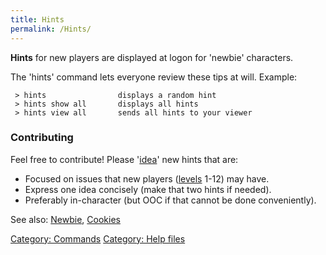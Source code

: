```yaml
---
title: Hints
permalink: /Hints/
---
```


**Hints** for new players are displayed at logon for 'newbie'
characters.

The 'hints' command lets everyone review these tips at will. Example:

` > hints                displays a random hint`
` > hints show all       displays all hints`
` > hints view all       sends all hints to your viewer`

### Contributing

Feel free to contribute! Please '[idea](idea "wikilink")' new hints that
are:

- Focused on issues that new players ([levels](level "wikilink") 1-12)
  may have.
- Express one idea concisely (make that two hints if needed).
- Preferably in-character (but OOC if that cannot be done conveniently).

See also: [Newbie](Newbie "wikilink"), [Cookies](Cookies "wikilink")

[Category: Commands](Category:_Commands "wikilink") [Category: Help
files](Category:_Help_files "wikilink")